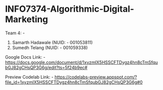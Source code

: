 # INFO7374-Algorithmic-Digital-Marketing

Team 4: - 

1. Samarth Hadawale   (NUID: - 001053811)
2. Sumedh Telang      (NUID: - 001059338)

Google Docs Link: - https://docs.google.com/document/d/1xyzmIX5HSSCFTDygz4hn8cTmSfqubGJ82gCHsQP3G6g/edit?ts=5f24b9ec#


Preview Codelab Link: - https://codelabs-preview.appspot.com/?file_id=1xyzmIX5HSSCFTDygz4hn8cTmSfqubGJ82gCHsQP3G6g#0


